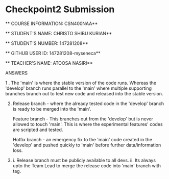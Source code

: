 # Checkpoint2 Submission

** COURSE INFORMATION: CSN400NAA**

** STUDENT'S NAME: CHRISTO SHIBU KURIAN**

** STUDENT'S NUMBER: 147281208**

** GITHUB USER ID: 147281208-myseneca**

** TEACHER'S NAME: ATOOSA NASIRI**

ANSWERS

1 . The 'main' is where the stable version of the code runs. Whereas the 'develop' branch runs parallel to the 'main' where multiple supporting branches branch out to test new code and released into the stable version.

2. Release branch - where the already tested code in the 'develop' branch is ready to be merged into the 'main'.
   
   Feature branch - This branches out from the 'develop' but is never allowed to touch 'main'. This is where the experimental features' codes are scripted and tested.

   Hotfix branch - an emergency fix to the 'main' code created in the 'develop' and pushed quickly to 'main' before further data/information loss.

3.  i. Release branch must be publicly available to all devs.
    ii. Its always upto the Team Lead to merge the release code into 'main' branch with tag.

